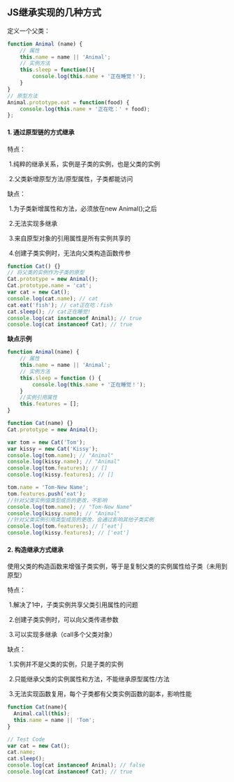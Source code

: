## JS继承实现的几种方式

定义一个父类：

```js
function Animal (name) {  
    // 属性  
    this.name = name || 'Animal';  
    // 实例方法  
    this.sleep = function(){    
        console.log(this.name + '正在睡觉！');  
    } 
} 
// 原型方法 
Animal.prototype.eat = function(food) {
    console.log(this.name + '正在吃：' + food); 
}; 
```

#### 1. 通过原型链的方式继承

特点：

​			1.纯粹的继承关系，实例是子类的实例，也是父类的实例

​			2.父类新增原型方法/原型属性，子类都能访问

缺点：

​			1.为子类新增属性和方法，必须放在new Animal();之后

​			2.无法实现多继承

​			3.来自原型对象的引用属性是所有实例共享的

​			4.创建子类实例时，无法向父类构造函数传参

```js
function Cat() {}
// 将父类的实例作为子类的原型
Cat.prototype = new Animal();
Cat.prototype.name = 'cat';
var cat = new Cat();
console.log(cat.name); // cat
cat.eat('fish'); // cat正在吃：fish
cat.sleep(); // cat正在睡觉!
console.log(cat instanceof Animal); // true 
console.log(cat instanceof Cat); // true
```

**缺点示例**

```js
function Animal(name) {
    // 属性
    this.name = name || 'Animal';
    // 实例方法
    this.sleep = function () {
        console.log(this.name + '正在睡觉！');
    }
    //实例引用属性
    this.features = [];
}

function Cat(name) {}
Cat.prototype = new Animal();

var tom = new Cat('Tom');
var kissy = new Cat('Kissy');
console.log(tom.name); // "Animal"
console.log(kissy.name); // "Animal"
console.log(tom.features); // []
console.log(kissy.features); // []

tom.name = 'Tom-New Name';
tom.features.push('eat');
//针对父类实例值类型成员的更改，不影响
console.log(tom.name); // "Tom-New Name"
console.log(kissy.name); // "Animal"
//针对父类实例引用类型成员的更改，会通过影响其他子类实例
console.log(tom.features); // ['eat']
console.log(kissy.features); // ['eat']
```

#### 2. 构造继承方式继承

使用父类的构造函数来增强子类实例，等于是复制父类的实例属性给子类（未用到原型）

特点：

​			1.解决了1中，子类实例共享父类引用属性的问题

​			2.创建子类实例时，可以向父类传递参数

​			3.可以实现多继承（call多个父类对象）

缺点：

​			1.实例并不是父类的实例，只是子类的实例

​			2.只能继承父类的实例属性和方法，不能继承原型属性/方法

​			3.无法实现函数复用，每个子类都有父类实例函数的副本，影响性能

```js
function Cat(name){
  Animal.call(this);
  this.name = name || 'Tom';
}

// Test Code
var cat = new Cat();
cat.name;
cat.sleep();
console.log(cat instanceof Animal); // false
console.log(cat instanceof Cat); // true
```














































